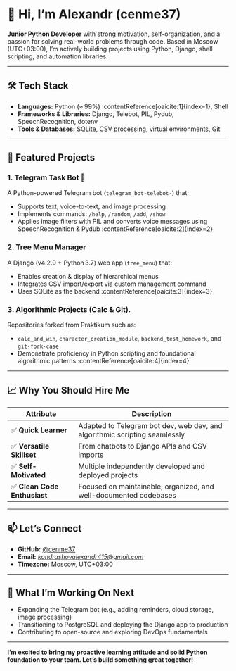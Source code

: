 # 👋 Hi, I’m Alexandr (cenme37)

**Junior Python Developer** with strong motivation, self-organization, and a passion for solving real-world problems through code. Based in Moscow (UTC+03:00), I’m actively building projects using Python, Django, shell scripting, and automation libraries.

---

## 🛠️ Tech Stack

- **Languages:** Python (≈ 99%) :contentReference[oaicite:1]{index=1}, Shell  
- **Frameworks & Libraries:** Django, Telebot, PIL, Pydub, SpeechRecognition, dotenv  
- **Tools & Databases:** SQLite, CSV processing, virtual environments, Git

---

## 🚀 Featured Projects

### 1. **Telegram Task Bot** 📝  
A Python-powered Telegram bot (`telegram_bot-telebot-`) that:
- Supports text, voice-to-text, and image processing  
- Implements commands: `/help`, `/random`, `/add`, `/show`  
- Applies image filters with PIL and converts voice messages using SpeechRecognition & Pydub :contentReference[oaicite:2]{index=2}

### 2. **Tree Menu Manager**  
A Django (v4.2.9 + Python 3.7) web app (`tree_menu`) that:
- Enables creation & display of hierarchical menus  
- Integrates CSV import/export via custom management command  
- Uses SQLite as the backend :contentReference[oaicite:3]{index=3}

### 3. **Algorithmic Projects (Calc & Git).**  
Repositories forked from Praktikum such as:
- `calc_and_win`, `character_creation_module`, `backend_test_homework`, and `git-fork-case`  
- Demonstrate proficiency in Python scripting and foundational algorithmic patterns :contentReference[oaicite:4]{index=4}

---

## 📈 Why You Should Hire Me

| Attribute              | Description |
|------------------------|-------------|
| ✅ **Quick Learner**      | Adapted to Telegram bot dev, web dev, and algorithmic scripting seamlessly |
| ✅ **Versatile Skillset** | From chatbots to Django APIs and CSV imports |
| ✅ **Self-Motivated**     | Multiple independently developed and deployed projects |
| ✅ **Clean Code Enthusiast** | Focused on maintainable, organized, and well-documented codebases |

---

## 📫 Let’s Connect

- **GitHub:** [@cenme37](https://github.com/cenme37)  
- **Email:** *kondrashovalexandr415@gmail.com*  
- **Timezone:** Moscow, UTC+03:00

---

## 🔭 What I’m Working On Next

- Expanding the Telegram bot (e.g., adding reminders, cloud storage, image processing)
- Transitioning to PostgreSQL and deploying the Django app to production
- Contributing to open-source and exploring DevOps fundamentals

---

**I’m excited to bring my proactive learning attitude and solid Python foundation to your team. Let’s build something great together!**
